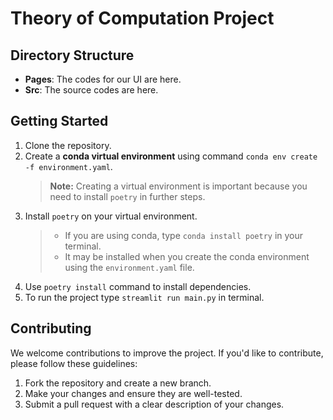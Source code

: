 # Theory of Computation Project

## Directory Structure

- **Pages**: The codes for our UI are here.
- **Src**: The source codes are here.

## Getting Started

1. Clone the repository.
2. Create a **conda virtual environment** using command `conda env create -f environment.yaml`. 
   > **Note:** Creating a virtual environment is important because you need to install `poetry` in further steps.
3. Install `poetry` on your virtual environment.
   > - If you are using conda, type `conda install poetry` in your terminal.
   > - It may be installed when you create the conda environment using the `environment.yaml` file.
4. Use `poetry install` command to install dependencies.
3. To run the project type `streamlit run main.py` in terminal.

## Contributing

We welcome contributions to improve the project. If you'd like to contribute, please follow these guidelines:

1. Fork the repository and create a new branch.
2. Make your changes and ensure they are well-tested.
3. Submit a pull request with a clear description of your changes.
